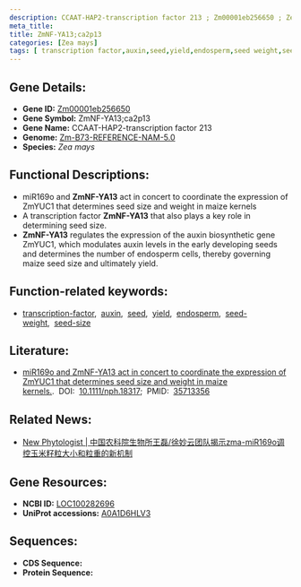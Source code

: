 ```yaml
---
description: CCAAT-HAP2-transcription factor 213 ; Zm00001eb256650 ; Zea mays
meta_title:
title: ZmNF-YA13;ca2p13
categories: [Zea mays]
tags: [ transcription factor,auxin,seed,yield,endosperm,seed weight,seed size ]
---
```


## Gene Details:
- **Gene ID:**	[Zm00001eb256650](https://www.maizegdb.org/gene_center/gene/Zm00001eb256650)
- **Gene Symbol:** ZmNF-YA13;ca2p13
- **Gene Name:** CCAAT-HAP2-transcription factor 213
- **Genome:** [Zm-B73-REFERENCE-NAM-5.0](https://www.maizegdb.org/genome/assembly/Zm-B73-REFERENCE-NAM-5.0)
- **Species:** *Zea mays*

## Functional Descriptions:
   - miR169o and **ZmNF-YA13** act in concert to coordinate the expression of ZmYUC1 that determines seed size and weight in maize kernels
   - A transcription factor **ZmNF-YA13** that also plays a key role in determining seed size.
   - **ZmNF-YA13** regulates the expression of the auxin biosynthetic gene ZmYUC1, which modulates auxin levels in the early developing seeds and determines the number of endosperm cells, thereby governing maize seed size and ultimately yield.

## Function-related keywords:
- [transcription-factor](/tags/transcription-factor/),&nbsp;&nbsp;[auxin](/tags/auxin/),&nbsp;&nbsp;[seed](/tags/seed/),&nbsp;&nbsp;[yield](/tags/yield/),&nbsp;&nbsp;[endosperm](/tags/endosperm/),&nbsp;&nbsp;[seed-weight](/tags/seed-weight/),&nbsp;&nbsp;[seed-size](/tags/seed-size/)

## Literature:
   - [miR169o and ZmNF-YA13 act in concert to coordinate the expression of ZmYUC1 that determines seed size and weight in maize kernels.]( https://nph.onlinelibrary.wiley.com/doi/10.1111/nph.18317).&nbsp;&nbsp;DOI:&nbsp;&nbsp;[10.1111/nph.18317](https://nph.onlinelibrary.wiley.com/doi/10.1111/nph.18317);&nbsp;&nbsp;PMID:&nbsp;&nbsp;[35713356](https://pubmed.ncbi.nlm.nih.gov/35713356/)

## Related News:
   - [New Phytologist | 中国农科院生物所王磊/徐妙云团队揭示zma-miR169o调控玉米籽粒大小和粒重的新机制](https://mp.weixin.qq.com/s?__biz=Mzg3MDEwNDEyMg==&mid=2247531678&idx=4&sn=faeedbea786a107d7a3655087b081dd5&chksm=ce90d1cbf9e758dd7589480982a062d7198355266ddf8c112bc81d7586d7860f990fed345e91&scene=27#wechat_redirect)

## Gene Resources:
- **NCBI ID:** [LOC100282696](https://www.ncbi.nlm.nih.gov/gene/?term=LOC100282696)
- **UniProt accessions:** [A0A1D6HLV3](https://www.uniprot.org/uniprotkb/A0A1D6HLV3/entry)



## Sequences:
- **CDS Sequence:**
- **Protein Sequence:**
